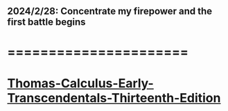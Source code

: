 ## 2024/2/28: Concentrate my firepower and the first battle begins
# ======================

# [Thomas-Calculus-Early-Transcendentals-Thirteenth-Edition](https://rodrigopacios.github.io/mrpacios/download/Thomas_Calculus.pdf)
